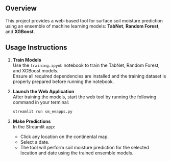 ## Overview

This project provides a web-based tool for surface soil moisture prediction using an ensemble of machine learning models: **TabNet**, **Random Forest**, and **XGBoost**.

## Usage Instructions

1. **Train Models**  
   Use the `training.ipynb` notebook to train the TabNet, Random Forest, and XGBoost models.  
   Ensure all required dependencies are installed and the training dataset is properly prepared before running the notebook.

2. **Launch the Web Application**  
   After training the models, start the web tool by running the following command in your terminal:

   ```bash
   streamlit run sm_eeapps.py
   ```

3. **Make Predictions**  
   In the Streamlit app:
   - Click any location on the continental map.
   - Select a date.
   - The tool will perform soil moisture prediction for the selected location and date using the trained ensemble models.
